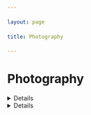 ```yaml
---

layout: page

title: Photography

---
```




# Photography



<details>

	<summary>Spain (6 photos)</summary>

	<p>Sagrada Familia</p>

	<img src="/pictures/travel/spain/DSC07553.jpg">

	<p>Nomad coffee</p>

	<img src="/pictures/travel/spain/DSC07621.jpg">

	<p>Tomates</p>

	<img src="/pictures/travel/spain/DSC07669.jpg">

	<p>Plaza Mayor</p>

	<img src="/pictures/travel/spain/DSC07680.jpg">

	<p>Madrid</p>

	<img src="/pictures/travel/spain/DSC07691.jpg">

	<p>Malasaña</p>

	<img src="/pictures/travel/spain/DSC07716.jpg">

</details>





<details>

	<summary>Japan Part 2 (6 photos)</summary>

	<p>The Brooklyn of Tokyo</p>

	<img src="/pictures/travel/japan/DSC04684.jpg">

	<p>Conrad Tokyo</p>

	<img src="/pictures/travel/japan/DSC05049.jpg">

	<p>Perfect toaster</p>

	<img src="/pictures/travel/japan/DSC05245.jpg">

	<p>Bay window</p>

	<img src="/pictures/travel/japan/DSC05258.jpg">

	<p>Perfect tree</p>

	<img src="/pictures/travel/japan/DSC05326.jpg">

	<p>Late nights</p>

	<img src="/pictures/travel/japan/DSC05399.jpg">

</details>





